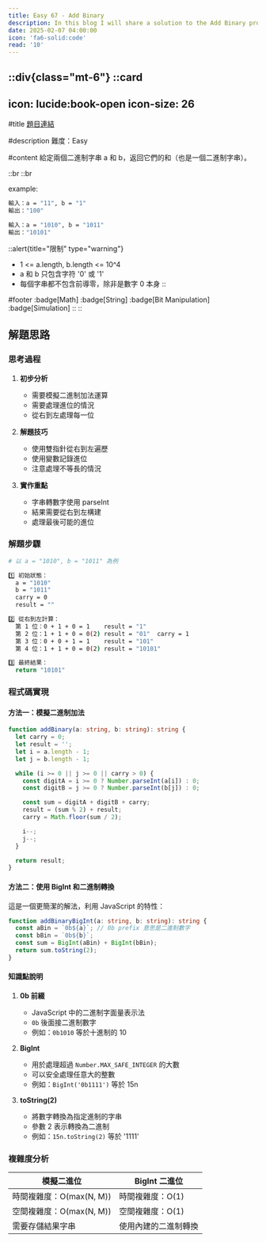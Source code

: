 ```yaml
---
title: Easy 67 - Add Binary
description: In this blog I will share a solution to the Add Binary problem.
date: 2025-02-07 04:00:00
icon: 'fa6-solid:code'
read: '10'
---
```


::div{class="mt-6"}
  ::card
  ---
  icon: lucide:book-open
  icon-size: 26
  ---

  #title
  [題目連結](https://leetcode.com/problems/add-binary)

  #description
  難度：Easy

  #content
  給定兩個二進制字串 a 和 b，返回它們的和（也是一個二進制字串）。

  ::br
  ::br

  example:

  ```bash
  輸入：a = "11", b = "1"
  輸出："100"

  輸入：a = "1010", b = "1011"
  輸出："10101"
  ```

  ::alert{title="限制" type="warning"}
  - 1 <= a.length, b.length <= 10^4
  - a 和 b 只包含字符 '0' 或 '1'
  - 每個字串都不包含前導零，除非是數字 0 本身
  ::

  #footer
  :badge[Math]
  :badge[String]
  :badge[Bit Manipulation]
  :badge[Simulation]
  ::
::

## 解題思路

### 思考過程

1. **初步分析**
   - 需要模擬二進制加法運算
   - 需要處理進位的情況
   - 從右到左處理每一位

2. **解題技巧**
   - 使用雙指針從右到左遍歷
   - 使用變數記錄進位
   - 注意處理不等長的情況

3. **實作重點**
   - 字串轉數字使用 parseInt
   - 結果需要從右到左構建
   - 處理最後可能的進位

### 解題步驟

```bash
# 以 a = "1010", b = "1011" 為例

1️⃣ 初始狀態：
  a = "1010"
  b = "1011"
  carry = 0
  result = ""

2️⃣ 從右到左計算：
  第 1 位：0 + 1 + 0 = 1    result = "1"
  第 2 位：1 + 1 + 0 = 0(2) result = "01"  carry = 1
  第 3 位：0 + 0 + 1 = 1    result = "101"
  第 4 位：1 + 1 + 0 = 0(2) result = "10101"

3️⃣ 最終結果：
  return "10101"
```

### 程式碼實現

#### 方法一：模擬二進制加法

```typescript
function addBinary(a: string, b: string): string {
  let carry = 0;
  let result = '';
  let i = a.length - 1;
  let j = b.length - 1;

  while (i >= 0 || j >= 0 || carry > 0) {
    const digitA = i >= 0 ? Number.parseInt(a[i]) : 0;
    const digitB = j >= 0 ? Number.parseInt(b[j]) : 0;

    const sum = digitA + digitB + carry;
    result = (sum % 2) + result;
    carry = Math.floor(sum / 2);

    i--;
    j--;
  }

  return result;
}
```

#### 方法二：使用 BigInt 和二進制轉換

這是一個更簡潔的解法，利用 JavaScript 的特性：

```typescript
function addBinaryBigInt(a: string, b: string): string {
  const aBin = `0b${a}`; // 0b prefix 意思是二進制數字
  const bBin = `0b${b}`;
  const sum = BigInt(aBin) + BigInt(bBin);
  return sum.toString(2);
}
```

#### 知識點說明

1. **0b 前綴**
   - JavaScript 中的二進制字面量表示法
   - `0b` 後面接二進制數字
   - 例如：`0b1010` 等於十進制的 10

2. **BigInt**
   - 用於處理超過 `Number.MAX_SAFE_INTEGER` 的大數
   - 可以安全處理任意大的整數
   - 例如：`BigInt('0b1111')` 等於 15n

3. **toString(2)**
   - 將數字轉換為指定進制的字串
   - 參數 2 表示轉換為二進制
   - 例如：`15n.toString(2)` 等於 '1111'

### 複雜度分析

| 模擬二進位 | BigInt 二進位 |
| --- | --- |
| 時間複雜度：O(max(N, M)) | 時間複雜度：O(1) |
| 空間複雜度：O(max(N, M)) | 空間複雜度：O(1) |
| 需要存儲結果字串 |使用內建的二進制轉換 |

